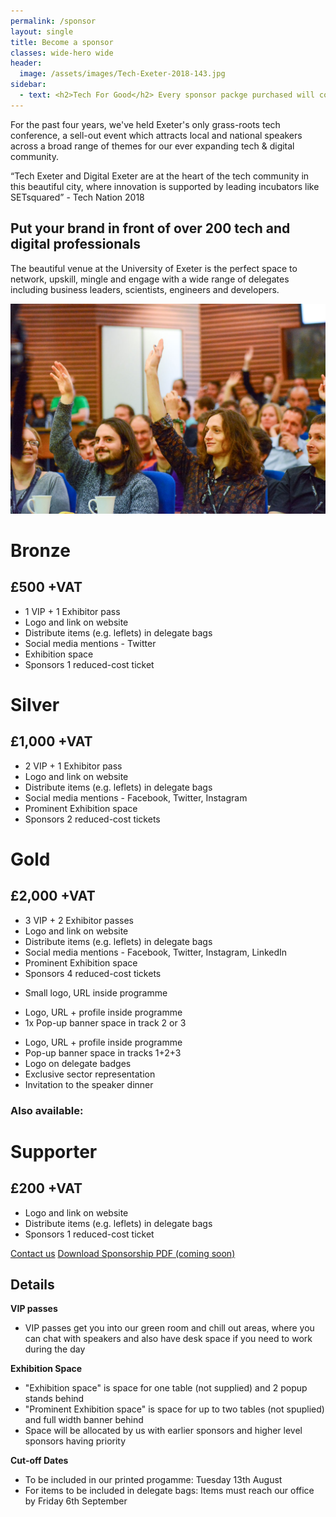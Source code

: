 ```yaml
---
permalink: /sponsor
layout: single
title: Become a sponsor
classes: wide-hero wide
header:
  image: /assets/images/Tech-Exeter-2018-143.jpg
sidebar:
  - text: <h2>Tech For Good</h2> Every sponsor packge purchased will contribute additional tickets into our reduced-cost ticket pool, giving students and those from low-income households easier access to our conference.
---
```


For the past four years, we've held Exeter's only grass-roots tech conference, a sell-out event which attracts local and national speakers across a broad range of themes for our ever expanding tech &amp; digital community.

<div class="notice--info">
“Tech Exeter and Digital Exeter are at
the heart of the tech community in
this beautiful city, where innovation is
supported by leading incubators like
SETsquared” - Tech Nation 2018
</div>

## Put your brand in front of over 200 tech and digital professionals
The beautiful venue at the University of Exeter is the perfect space to network, upskill, mingle and  engage with a wide range of delegates including business leaders, scientists, engineers and developers. 

<img src="/assets/images/sponsor-2.jpg">


<div class="grid-3col no-h-gutter no-collapse">

<div class="notice--warning">
<h1>Bronze</h1>
<h2>£500 +VAT</h2>
  <ul>
    <li>1 VIP + 1 Exhibitor pass</li>
    <li>Logo and link on website</li>
    <li>Distribute items (e.g. leflets) in delegate bags</li>
    <li>Social media mentions - Twitter</li>
    <li>Exhibition space</li>
    <li>Sponsors 1 reduced-cost ticket</li>
  </ul>
</div>
<div class="notice">
<h1>Silver</h1>
<h2>£1,000 +VAT</h2>
  <ul>
    <li>2 VIP + 1 Exhibitor pass</li>
    <li>Logo and link on website</li>
    <li>Distribute items (e.g. leflets) in delegate bags</li>
    <li>Social media mentions - Facebook, Twitter, Instagram</li>
    <li>Prominent Exhibition space</li>
    <li>Sponsors 2 reduced-cost tickets</li>
  </ul>
</div>
<div class="notice--success">
<h1>Gold</h1>
<h2>£2,000 +VAT</h2>
  <ul>
    <li>3 VIP + 2 Exhibitor passes</li>
    <li>Logo and link on website</li>
    <li>Distribute items (e.g. leflets) in delegate bags</li>
    <li>Social media mentions - Facebook, Twitter, Instagram, LinkedIn</li>
    <li>Prominent Exhibition space</li>
    <li>Sponsors 4 reduced-cost tickets</li>
  </ul>
</div>

<div class="notice--warning">
  <ul>
    <li>Small logo, URL inside programme</li>
  </ul>
</div>

<div class="notice">
  <ul>
    <li class="strong">Logo, URL + profile inside programme</li>
    <li class="strong">1x Pop-up banner space in track 2 or 3</li>
  </ul>
</div>

<div class="notice--success">
  <ul>
    <li class="strong">Logo, URL + profile inside programme</li>
    <li class="strong">Pop-up banner space in tracks 1+2+3</li>
    <li class="strong">Logo on delegate badges</li>
    <li class="strong">Exclusive sector representation</li>
    <li class="strong">Invitation to the speaker dinner</li>
  </ul>
</div>

</div>

<h3>Also available:</h3>

<div class="grid-3col no-h-gutter no-collapse">

<div class="notice--warning">
<h1>Supporter</h1>
<h2>£200 +VAT</h2>
  <ul>
    <li>Logo and link on website</li>
    <li>Distribute items (e.g. leflets) in delegate bags</li>
    <li>Sponsors 1 reduced-cost ticket</li>
  </ul>
</div>
</div>


<a href="/about#contact" class="btn btn--primary">Contact us</a> <a href="#" class="btn btn--primary">Download Sponsorship PDF (coming soon)</a> 

<h2>Details</h2>

<strong>VIP passes</strong>
* VIP passes get you into our green room and chill out areas, where you can chat with speakers and also have desk space if you need to work during the day

<strong>Exhibition Space</strong>

* "Exhibition space" is space for one table (not supplied) and 2 popup stands behind
* "Prominent Exhibition space" is space for up to two tables (not spuplied) and full width banner behind
* Space will be allocated by us with earlier sponsors and higher level sponsors having priority

<strong>Cut-off Dates</strong>

* To be included in our printed progamme: Tuesday 13th August
* For items to be included in delegate bags: Items must reach our office by Friday 6th September